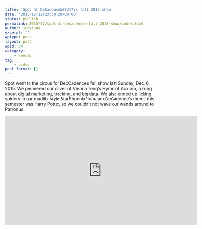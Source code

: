 ```yaml
---
title: 'Spot at DeCadence&#8217;s fall 2015 show'
date: '2015-12-12T23:50:29+00:00'
status: publish
permalink: 2015/12/spot-at-decadences-fall-2015-show/index.html
author: judytuna
excerpt: ''
wptype: post
layout: post
wpid: 34
category:
    - events
tag:
    - video
post_format: []
---
```

Spot went to the circus for DecCadence’s fall show last Sunday, Dec. 6, 2015. We premiered our cover of Vienna Teng’s Hymn of Acxiom, a song about [digital marketing](http://www.tomsguide.com/us/vienna-teng-hymn-of-acxiom,news-17663.html), tracking, and big data. We also ended up licking spiders in our madlib-style StarPhoenixPlumJam.DeCadence’s theme this semester was Harry Potter, so we couldn’t not wave our wands around to Patronus.

<iframe allow="accelerometer; autoplay; clipboard-write; encrypted-media; gyroscope; picture-in-picture" allowfullscreen="" frameborder="0" height="352" loading="lazy" src="https://www.youtube.com/embed/Jln7AHi7lw0?list=PLnbkkNH-_t215_10LywNU2YAtQrWFFpyg" title="Spot the Octopus - Hymn of Axciom" width="625"></iframe>